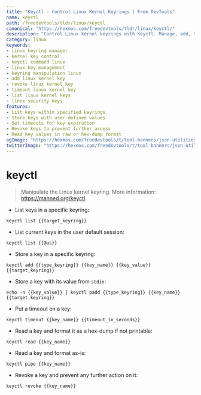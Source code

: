 ```yaml
---
title: "Keyctl - Control Linux Kernel Keyrings | Free DevTools"
name: keyctl
path: /freedevtools/tldr/linux/keyctl
canonical: "https://hexmos.com/freedevtools/tldr/linux/keyctl/"
description: "Control Linux kernel keyrings with Keyctl. Manage, add, timeout and revoke kernel keys. Free online tool, no registration required."
category: linux
keywords:
- linux keyring manager
- kernel key control
- keyctl command linux
- linux key management
- keyring manipulation linux
- add linux kernel key
- revoke linux kernel key
- timeout linux kernel key
- list linux kernel keys
- linux security keys
features:
- List keys within specified keyrings
- Store keys with user-defined values
- Set timeouts for key expiration
- Revoke keys to prevent further access
- Read key values in raw or hex-dump format
ogImage: "https://hexmos.com/freedevtools/t/tool-banners/json-utilities-banner.png"
twitterImage: "https://hexmos.com/freedevtools/t/tool-banners/json-utilities-banner.png"
---
```


# keyctl

> Manipulate the Linux kernel keyring.
> More information: <https://manned.org/keyctl>.

- List keys in a specific keyring:

`keyctl list {{target_keyring}}`

- List current keys in the user default session:

`keyctl list {{@us}}`

- Store a key in a specific keyring:

`keyctl add {{type_keyring}} {{key_name}} {{key_value}} {{target_keyring}}`

- Store a key with its value from `stdin`:

`echo -n {{key_value}} | keyctl padd {{type_keyring}} {{key_name}} {{target_keyring}}`

- Put a timeout on a key:

`keyctl timeout {{key_name}} {{timeout_in_seconds}}`

- Read a key and format it as a hex-dump if not printable:

`keyctl read {{key_name}}`

- Read a key and format as-is:

`keyctl pipe {{key_name}}`

- Revoke a key and prevent any further action on it:

`keyctl revoke {{key_name}}`
